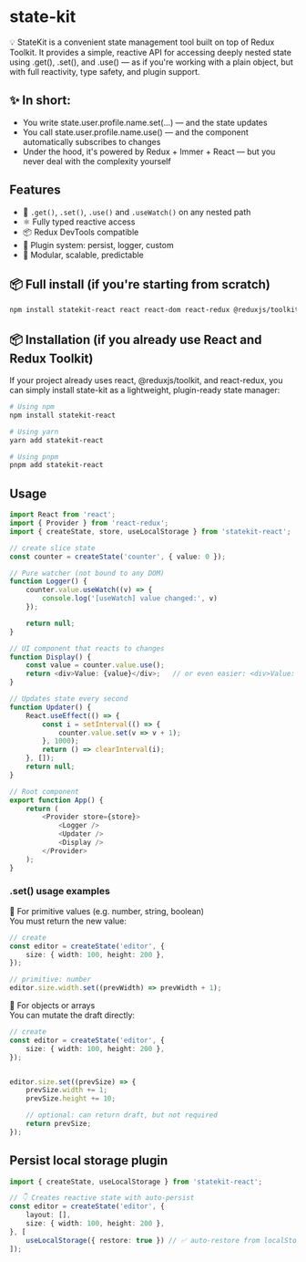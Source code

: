 # state-kit

💡 StateKit is a convenient state management tool built on top of Redux Toolkit.
It provides a simple, reactive API for accessing deeply nested state using .get(), .set(), and .use() —
as if you're working with a plain object, but with full reactivity, type safety, and plugin support.


## ✨ In short:
* You write state.user.profile.name.set(...) — and the state updates  
* You call state.user.profile.name.use() — and the component automatically subscribes to changes  
* Under the hood, it's powered by Redux + Immer + React — but you never deal with the complexity yourself


## Features
- 🔁 `.get()`, `.set()`, `.use()` and `.useWatch()` on any nested path
- ⚛️ Fully typed reactive access
- 📦 Redux DevTools compatible
- 🔌 Plugin system: persist, logger, custom
- 🧩 Modular, scalable, predictable



## 📦 Full install (if you're starting from scratch)

```bash
npm install statekit-react react react-dom react-redux @reduxjs/toolkit
```

## 📦 Installation (if you already use React and Redux Toolkit) 
If your project already uses react, @reduxjs/toolkit, and react-redux, you can simply install state-kit as a lightweight, plugin-ready state manager:

```bash
# Using npm
npm install statekit-react

# Using yarn
yarn add statekit-react

# Using pnpm
pnpm add statekit-react
```

## Usage

```ts
import React from 'react';
import { Provider } from 'react-redux';
import { createState, store, useLocalStorage } from 'statekit-react';

// create slice state
const counter = createState('counter', { value: 0 });

// Pure watcher (not bound to any DOM)
function Logger() {
    counter.value.useWatch((v) => {
        console.log('[useWatch] value changed:', v)
    });

    return null;
}

// UI component that reacts to changes
function Display() {
    const value = counter.value.use();
    return <div>Value: {value}</div>;   // or even easier: <div>Value: {counter.value.use()}</div>
}

// Updates state every second
function Updater() {
    React.useEffect(() => {
        const i = setInterval(() => {
            counter.value.set(v => v + 1);
        }, 1000);
        return () => clearInterval(i);
    }, []);
    return null;
}

// Root component
export function App() {
    return (
        <Provider store={store}>
            <Logger />
            <Updater />
            <Display />
        </Provider>
    );
}

```

### .set() usage examples
🔢 For primitive values (e.g. number, string, boolean)  
You must return the new value:
```ts
// create
const editor = createState('editor', {
    size: { width: 100, height: 200 },
});

// primitive: number
editor.size.width.set((prevWidth) => prevWidth + 1);
```

🧱 For objects or arrays  
You can mutate the draft directly:
```ts
// create
const editor = createState('editor', {
    size: { width: 100, height: 200 },
});


editor.size.set((prevSize) => {
    prevSize.width += 1;
    prevSize.height += 10;

    // optional: can return draft, but not required
    return prevSize;
});
```

## Persist local storage plugin

```ts
import { createState, useLocalStorage } from 'statekit-react';

// 👇 Creates reactive state with auto-persist
const editor = createState('editor', {
    layout: [],
    size: { width: 100, height: 200 },
}, [
    useLocalStorage({ restore: true }) // ✅ auto-restore from localStorage
]);

```



